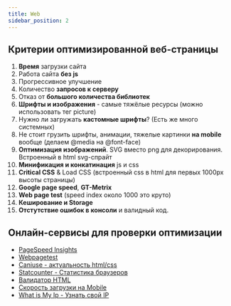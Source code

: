 ```yaml
---
title: Web
sidebar_position: 2
---
```


## Критерии оптимизированной веб-страницы

1. **Время** загрузки сайта
2. Работа сайта **без js**
3. Прогрессивное улучшение
4. Количество **запросов к серверу**
5. Отказ от **большого количества библиотек**
6. **Шрифты и изображения** - самые тяжёлые ресурсы (можно использовать тег picture)
7. Нужно ли загружать **кастомные шрифты**? (Есть же много системных)
8. Не стоит грузить шрифты, анимации, тяжелые картинки **на mobile** вообще (делаем @media на @font-face)
9. **Оптимизация изображений**. SVG вместо png для декорирования. Встроенный в html svg-спрайт
10. **Минификация и конкатинация** js и css
11. **Critical CSS** & Load CSS (встроенный css в html для первых 1000px высоты страницы)
12. **Google page speed**, **GT-Metrix**
13. **Web page test** (speed index около 1000 это круто)
14. **Кеширование и Storage**
15. **Отстутствие ошибок в консоли** и валидный код.

## Онлайн-сервисы для проверки оптимизации

* [PageSpeed Insights](https://pagespeed.web.dev/)
* [Webpagetest](https://www.webpagetest.org/)
* [Caniuse - актуальность html/css](https://caniuse.com/)
* [Statcounter - Статистика браузеров](https://gs.statcounter.com/)
* [Валидатор HTML](https://validator.w3.org/nu/)
* [Скорость загрузки на Mobile](https://www.thinkwithgoogle.com/feature/testmysite/)
* [What is My Ip - Узнать свой IP](https://bestvpn.org/whats-my-ip/)